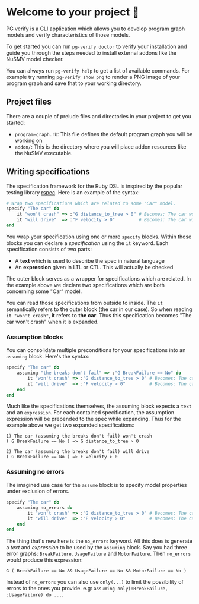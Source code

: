 # Welcome to your project 🎉

PG verify is a CLI application which allows you to develop program graph models
and verify characteristics of those models.

To get started you can run `pg-verify doctor` to verify your installation and guide
you through the steps needed to install external addons like the NuSMV model checker.

You can always run `pg-verify help` to get a list of available commands.
For example try running `pg-verify show png` to render a PNG image of your program graph
and save that to your working directory.

## Project files

There are a couple of prelude files and directories in your project to get you started:

- `program-graph.rb`: This file defines the default program graph you will be working on
- `addon/`: This is the directory where you will place addon resources like the NuSMV executable.

## Writing specifications

The specification framework for the Ruby DSL is inspired by the popular 
testing library [rspec](https://rspec.info/). Here is an example of the syntax:

```ruby
# Wrap two specifications which are related to some "Car" model.
specify "The car" do
    it "won't crash" => :"G distance_to_tree > 0" # Becomes: The car won't crash
    it "will drive"  => :"F velocity > 0"         # Becomes: The car will drive
end
```

You wrap your specification using one or more `specify` blocks.
Within those blocks you can declare a *specification* using the `it` keyword.
Each specification consists of two parts:
- A **text** which is used to describe the spec in natural language
- An **expression** given in LTL or CTL. This will actually be checked

The outer block serves as a wrapper for specifications which are related.
In the example above we declare two specifications which are both concerning
some "Car" model.

You can read those specifications from outside to inside.
The `it` semantically refers to the outer block (the car in our case).
So when reading `it "won't crash"`, **it** refers to **the car**.
Thus this specification becomes "The car won't crash" when it is expanded.

### Assumption blocks

You can consolidate multiple preconditions for your specifications into
an `assuming` block. Here's the syntax:

```Ruby
specify "The car" do
    assuming "the breaks don't fail" => :"G BreakFailure == No" do
        it "won't crash" => :"G distance_to_tree > 0" # Becomes: The car (assuming the breaks don't fail) won't crash
        it "will drive"  => :"F velocity > 0"         # Becomes: The car (assuming the breaks don't fail) will drive
    end
end
```

Much like the specifications themselves, the assuming block expects a `text` and an `expression`.
For each contained specification, the assumption expression will be prepended to the spec
while expanding. Thus for the example above we get two expanded specifications:

```
1) The car (assuming the breaks don't fail) won't crash
( G BreakFailure == No ) => G distance_to_tree > 0

2) The car (assuming the breaks don't fail) will drive
( G BreakFailure == No ) => F velocity > 0
```

### Assuming no errors

The imagined use case for the `assume` block is to specify model properties under exclusion of errors.

```Ruby
specify "The car" do
    assuming no_errors do
        it "won't crash" => :"G distance_to_tree > 0" # Becomes: The car (assuming the breaks don't fail) won't crash
        it "will drive"  => :"F velocity > 0"         # Becomes: The car (assuming the breaks don't fail) will drive
    end
end
```

The thing that's new here is the `no_errors` keyword.
All this does is generate a *text* and *expression* to be used by the `assuming` block.
Say you had three error graphs: `BreakFailure`, `UsageFailure` and `MotorFailure`.
Then `no_errors` would produce this expression:

```
G ( BreakFailure == No && UsageFailure == No && MotorFailure == No )
```

Instead of `no_errors` you can also use `only(...)` to limit the possibility of errors to the
ones you provide. e.g: `assuming only(:BreakFailure, :UsageFailure) do ...`.
